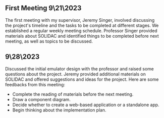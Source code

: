 ## First Meeting 9\21\2023
The first meeting with my supervisor, Jeremy Singer, involved discussing the project's timeline and the tasks to be completed at 
different stages. We established a regular weekly meeting schedule. Professor Singer provided materials about SOLIDAC and identified 
things to be completed before next meeting, as well as topics to be discussed.


## 9\28\2023
Discussed the initial emulator design with the professor and raised some questions about the project. Jeremy provided additional materials 
on SOLIDAC and offered suggestions and ideas for the project. Here are some feedbacks from this meeting:
- Complete the reading of materials before the next meeting.
- Draw a component diagram.
- Decide whether to create a web-based application or a standalone app.
- Begin thinking about the implementation plan.
